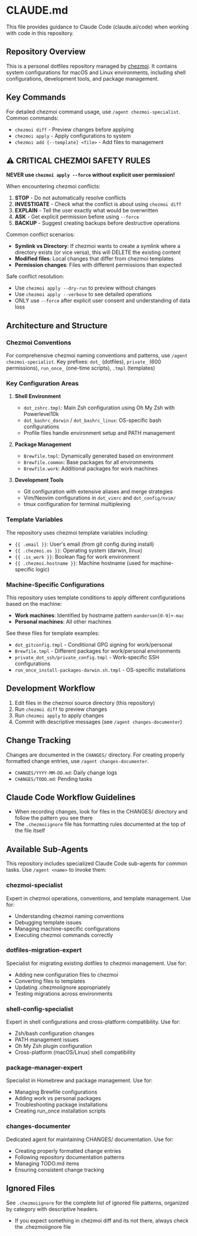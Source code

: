 # CLAUDE.md

This file provides guidance to Claude Code (claude.ai/code) when working with code in this repository.

## Repository Overview

This is a personal dotfiles repository managed by [chezmoi](https://chezmoi.io/). It contains system configurations for macOS and Linux environments, including shell configurations, development tools, and package management.

## Key Commands

For detailed chezmoi command usage, use `/agent chezmoi-specialist`. Common commands:
- `chezmoi diff` - Preview changes before applying
- `chezmoi apply` - Apply configurations to system
- `chezmoi add [--template] <file>` - Add files to management

## ⚠️ CRITICAL CHEZMOI SAFETY RULES

**NEVER use `chezmoi apply --force` without explicit user permission!**

When encountering chezmoi conflicts:
1. **STOP** - Do not automatically resolve conflicts
2. **INVESTIGATE** - Check what the conflict is about using `chezmoi diff`
3. **EXPLAIN** - Tell the user exactly what would be overwritten
4. **ASK** - Get explicit permission before using `--force`
5. **BACKUP** - Suggest creating backups before destructive operations

Common conflict scenarios:
- **Symlink vs Directory**: If chezmoi wants to create a symlink where a directory exists (or vice versa), this will DELETE the existing content
- **Modified files**: Local changes that differ from chezmoi templates
- **Permission changes**: Files with different permissions than expected

Safe conflict resolution:
- Use `chezmoi apply --dry-run` to preview without changes
- Use `chezmoi apply --verbose` to see detailed operations
- ONLY use `--force` after explicit user consent and understanding of data loss

## Architecture and Structure

### Chezmoi Conventions

For comprehensive chezmoi naming conventions and patterns, use `/agent chezmoi-specialist`.
Key prefixes: `dot_` (dotfiles), `private_` (600 permissions), `run_once_` (one-time scripts), `.tmpl` (templates)

### Key Configuration Areas

1. **Shell Environment**
   - `dot_zshrc.tmpl`: Main Zsh configuration using Oh My Zsh with Powerlevel10k
   - `dot_bashrc_darwin` / `dot_bashrc_linux`: OS-specific bash configurations
   - Profile files handle environment setup and PATH management

2. **Package Management**
   - `Brewfile.tmpl`: Dynamically generated based on environment
   - `Brewfile.common`: Base packages for all environments
   - `Brewfile.work`: Additional packages for work machines

3. **Development Tools**
   - Git configuration with extensive aliases and merge strategies
   - Vim/Neovim configurations in `dot_vimrc` and `dot_config/nvim/`
   - tmux configuration for terminal multiplexing

### Template Variables

The repository uses chezmoi template variables including:

- `{{ .email }}`: User's email (from git config during install)
- `{{ .chezmoi.os }}`: Operating system (darwin, linux)
- `{{ .is_work }}`: Boolean flag for work environment
- `{{ .chezmoi.hostname }}`: Machine hostname (used for machine-specific logic)

### Machine-Specific Configurations

This repository uses template conditions to apply different configurations based on the machine:

- **Work machines**: Identified by hostname pattern `eanderson[0-9]+-mac`
- **Personal machines**: All other machines

See these files for template examples:
- `dot_gitconfig.tmpl` - Conditional GPG signing for work/personal
- `Brewfile.tmpl` - Different packages for work/personal environments
- `private_dot_ssh/private_config.tmpl` - Work-specific SSH configurations
- `run_once_install-packages-darwin.sh.tmpl` - OS-specific installations

## Development Workflow

1. Edit files in the chezmoi source directory (this repository)
2. Run `chezmoi diff` to preview changes
3. Run `chezmoi apply` to apply changes
4. Commit with descriptive messages (see `/agent changes-documenter`)


## Change Tracking

Changes are documented in the `CHANGES/` directory. For creating properly formatted change entries, use `/agent changes-documenter`.

- `CHANGES/YYYY-MM-DD.md`: Daily change logs
- `CHANGES/TODO.md`: Pending tasks

## Claude Code Workflow Guidelines

- When recording changes, look for files in the CHANGES/ directory and follow the pattern you see there
- The `.chezmoiignore` file has formatting rules documented at the top of the file itself

## Available Sub-Agents

This repository includes specialized Claude Code sub-agents for common tasks. Use `/agent <name>` to invoke them:

### chezmoi-specialist
Expert in chezmoi operations, conventions, and template management. Use for:
- Understanding chezmoi naming conventions
- Debugging template issues
- Managing machine-specific configurations
- Executing chezmoi commands correctly

### dotfiles-migration-expert  
Specialist for migrating existing dotfiles to chezmoi management. Use for:
- Adding new configuration files to chezmoi
- Converting files to templates
- Updating .chezmoiignore appropriately
- Testing migrations across environments

### shell-config-specialist
Expert in shell configurations and cross-platform compatibility. Use for:
- Zsh/bash configuration changes
- PATH management issues
- Oh My Zsh plugin configuration
- Cross-platform (macOS/Linux) shell compatibility

### package-manager-expert
Specialist in Homebrew and package management. Use for:
- Managing Brewfile configurations
- Adding work vs personal packages
- Troubleshooting package installations
- Creating run_once installation scripts

### changes-documenter
Dedicated agent for maintaining CHANGES/ documentation. Use for:
- Creating properly formatted change entries
- Following repository documentation patterns
- Managing TODO.md items
- Ensuring consistent change tracking

## Ignored Files

See `.chezmoiignore` for the complete list of ignored file patterns, organized by category with descriptive headers.
- If you expect something in chezmoi diff and its not there, always check the .chezmoiignore file
